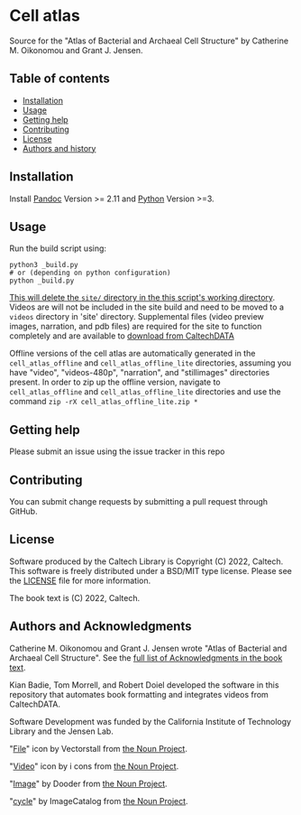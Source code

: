 Cell atlas
=====================================================

Source for the "Atlas of Bacterial and Archaeal Cell Structure" by Catherine M.
Oikonomou and Grant J. Jensen.

Table of contents
-----------------

* [Installation](#installation)
* [Usage](#usage)
* [Getting help](#getting-help)
* [Contributing](#contributing)
* [License](#license)
* [Authors and history](#authors-and-acknowledgments)


Installation
------------

Install [Pandoc](https://pandoc.org/index.html) Version >= 2.11 and [Python](https://www.python.org/) Version >=3.

Usage
-----

Run the build script using:

```
python3 _build.py
# or (depending on python configuration)
python _build.py
```

<u>This will delete the `site/` directory in the this script's working directory</u>. 
Videos are will not be included in the site build and need to be moved to a `videos` directory 
in 'site' directory.
Supplemental files (video preview images, narration, and pdb files) are required for the
site to function completely and are available to
[download from CaltechDATA](https://doi.org/10.22002/n91mg-zc832)


Offline versions of the cell atlas are automatically generated in the
`cell_atlas_offline` and `cell_atlas_offline_lite` directories, assuming you
have "video", "videos-480p", "narration", and "stillimages" directories present. 
In order to zip up the offline version, navigate to `cell_atlas_offline` and `cell_atlas_offline_lite` directories 
and use the command `zip -rX cell_atlas_offline_lite.zip *`

Getting help
------------

Please submit an issue using the issue tracker in this repo

Contributing
------------

You can submit change requests by submitting a pull request through GitHub.


License
-------

Software produced by the Caltech Library is Copyright (C) 2022, Caltech.  This software is freely distributed under a BSD/MIT type license.  Please see the [LICENSE](LICENSE) file for more information.

The book text is (C) 2022, Caltech.

Authors and Acknowledgments
---------------------------

Catherine M. Oikonomou and Grant J. Jensen wrote "Atlas of Bacterial and
Archaeal Cell Structure". See the [full list of
Acknowledgments in the book text](https://cellatlas.library.caltech.edu/introduction.html#acknowledgements).

Kian Badie, Tom Morrell, and Robert Doiel developed the software in this repository that automates book
formatting and integrates videos from CaltechDATA.

Software Development was funded by the California Institute of Technology
Library and the Jensen Lab.

"[File](https://thenounproject.com/search/?q=file&i=3723131)" icon by Vectorstall from [the Noun Project](https://thenounproject.com/).

"[Video](https://thenounproject.com/search/?q=video&i=2567858)" icon by i cons from [the Noun Project](https://thenounproject.com/).

"[Image](https://thenounproject.com/search/?q=image&i=3776456)" by Dooder from [the Noun Project](https://thenounproject.com/).

"[cycle](https://thenounproject.com/term/cycle/406578/)" by ImageCatalog from [the Noun Project](https://thenounproject.com/).
